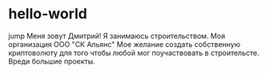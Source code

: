# hello-world
jump
Меня зовут Дмитрий! Я занимаюсь строительством. Моя организация ООО "СК Альянс" Мое желание создать собственную криптоволюту для того чтобы любой мог поучаствовать в строительсте. Вреди большие проекты. 
